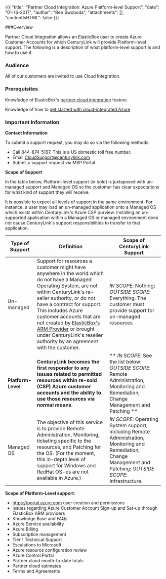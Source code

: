 {{{
  "title": "Partner Cloud Integration: Azure Platform-level Support",
  "date": "01-16-2017",
  "author": "Ben Swoboda",
  "attachments": [],
  "contentIsHTML": false
}}}

###Overview

Partner Cloud Integration allows an ElasticBox user to create Azure Customer Accounts for which CenturyLink will provide Platform-level support. The following is a description of what platform-level support is and how to use it.

### Audience

All of our customers are invited to use Cloud Integration.

### Prerequisites

Knowledge of ElasticBox's [partner cloud integration](../elasticbox/partner-cloud-integration.md) feature.

Knowledge of how to [get started with cloud-integrated Azure](../elasticbox/partner-cloud-integration-azure-new.md)

### Important Information

**Contact Information**

To submit a support request, you may do so via the following methods:

* Call 844-874-5167. This is a US domestic toll free number.
* Email CloudSupport@centurylink.com
* Submit a support request via MSP Portal

**Scope of Support**

In the table below, Platform-level support (in bold) is juxtaposed with un-managed support and Managed OS so the customer has clear expectations for what kind of support they will receive.

It is possible to expect all levels of support in the same environment. For instance, a user may load an un-managed application onto a Managed OS which exists within CenturyLink's Azure CSP purview. Installing an un-supported application within a Managed OS or managed environment does not cause CenturyLink's support responsibilities to transfer to that application.  

Type of Support | Definition | Scope of CenturyLink Support
--- | --- | ---
Un-managed | Support for resources a customer might have anywhere in the world which do not have a Managed Operating System, are not within CenturyLink's re-seller authority, or do not have a contract for support. This includes Azure customer accounts that are not created by [ElasticBox's ARM Provider](../elasticbox/partner-cloud-integration-azure-new.md) or brought under CenturyLink's reseller authority by an agreement with the customer. | *IN SCOPE*: Nothing; *OUTSIDE SCOPE*: Everything. The customer must provide support for un-managed resources
**Platform-Level** | **CenturyLink becomes the first responder to any issues related to permitted resources within re-sold (CSP) Azure customer accounts and the ability to use those resources via normal means.** | ** *IN SCOPE*: See the list below. *OUTSIDE SCOPE*: Remote Administration, Monitoring and Remediation, Change Management and Patching **
Managed OS | The objective of this service is to provide Remote Administration, Monitoring, ticketing specific to the resources, and Patching for the OS. (For the moment, this in-depth level of support for Windows and RedHat OS-es are not available in Azure.)|  *IN SCOPE*: Operating System support, including Remote Administration, Monitoring and Remediation, Change Management and Patching; *OUTSIDE SCOPE*: Infrastructure.

**Scope of Platform-Level support**:

  * https://portal.azure.com user creation and permissions
  * Issues regarding Azure Customer Account Sign-up and Set-up through ElasticBox ARM providers
  * Knowledge Base and FAQs
  * Azure Service availability
  * Azure Billing
  * Subscription management
  * Tier 1 Technical Support
  * Escalations to Microsoft
  * Azure resource configuration review
  * Azure Control Portal
  * Partner cloud month-to-date totals
  * Partner cloud estimates
  * Terms and Agreements

